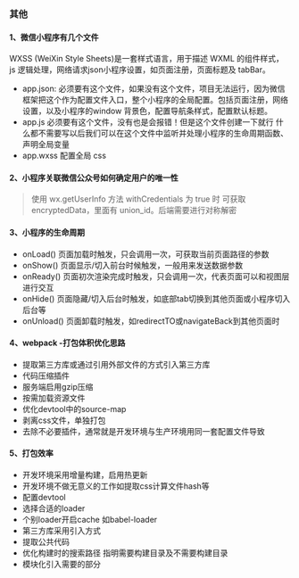 ### 其他


#### 1、微信小程序有几个文件
WXSS (WeiXin Style Sheets)是一套样式语言，用于描述 WXML 的组件样式， js 逻辑处理，网络请求json小程序设置，如页面注册，页面标题及 tabBar。
- app.json: 必须要有这个文件，如果没有这个文件，项目无法运行，因为微信框架把这个作为配置文件入口，整个小程序的全局配置。包括页面注册，网络设置，以及小程序的window 背景色，配置导航条样式，配置默认标题。
- app.js 必须要有这个文件，没有也是会报错！但是这个文件创建一下就行 什么都不需要写以后我们可以在这个文件中监听并处理小程序的生命周期函数、声明全局变量
- app.wxss 配置全局 css


#### 2、小程序关联微信公众号如何确定用户的唯一性

> 使用 wx.getUserInfo 方法 withCredentials 为 true 时 可获取 encryptedData，里面有 union_id。后端需要进行对称解密


#### 3、小程序的生命周期

- onLoad() 页面加载时触发，只会调用一次，可获取当前页面路径的参数
- onShow() 页面显示/切入前台时候触发，一般用来发送数据参数
- onReady() 页面初次渲染完成时触发，只会调用一次，代表页面可以和视图层进行交互
- onHide() 页面隐藏/切入后台时触发，如底部tab切换到其他页面或小程序切入后台等
- onUnload() 页面卸载时触发，如redirectTO或navigateBack到其他页面时 

#### 4、webpack -打包体积优化思路
- 提取第三方库或通过引用外部文件的方式引入第三方库 
- 代码压缩插件 
- 服务端启用gzip压缩
- 按需加载资源文件 
- 优化devtool中的source-map
- 剥离css文件，单独打包
- 去除不必要插件，通常就是开发环境与生产环境用同一套配置文件导致

#### 5、打包效率
- 开发环境采用增量构建，启用热更新
- 开发环境不做无意义的工作如提取css计算文件hash等
- 配置devtool
- 选择合适的loader
- 个别loader开启cache 如babel-loader
- 第三方库采用引入方式
- 提取公共代码
- 优化构建时的搜索路径 指明需要构建目录及不需要构建目录
- 模块化引入需要的部分





